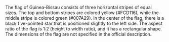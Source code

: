 The flag of Guinea-Bissau consists of three horizontal stripes of equal sizes. 
The top and bottom stripes are colored yellow (#FCD116), while the middle stripe is colored green (#007A29). 
In the center of the flag, there is a black five-pointed star that is positioned slightly to the left side. 
The aspect ratio of the flag is 1:2 (height to width ratio), and it has a rectangular shape. 
The dimensions of the flag are not specified in the official description.